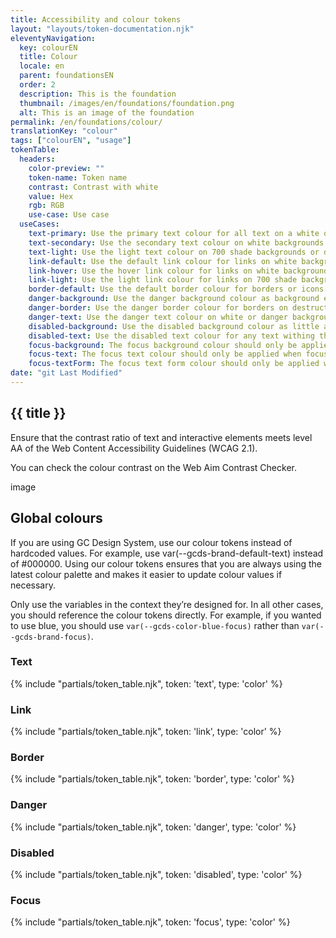 ```yaml
---
title: Accessibility and colour tokens
layout: "layouts/token-documentation.njk"
eleventyNavigation:
  key: colourEN
  title: Colour
  locale: en
  parent: foundationsEN
  order: 2
  description: This is the foundation
  thumbnail: /images/en/foundations/foundation.png
  alt: This is an image of the foundation
permalink: /en/foundations/colour/
translationKey: "colour"
tags: ["colourEN", "usage"]
tokenTable:
  headers:
    color-preview: ""
    token-name: Token name
    contrast: Contrast with white
    value: Hex
    rgb: RGB
    use-case: Use case
  useCases:
    text-primary: Use the primary text colour for all text on a white or 100 shade background.
    text-secondary: Use the secondary text colour on white backgrounds only. Only use it to contrast with primary text.
    text-light: Use the light text colour on 700 shade backgrounds or darker.
    link-default: Use the default link colour for links on white backgrounds.
    link-hover: Use the hover link colour for links on white backgrounds.
    link-light: Use the light link colour for links on 700 shade backgrounds or darker.
    border-default: Use the default border colour for borders or icons on a white background.
    danger-background: Use the danger background colour as background emphasis on destructive actions or critical feedback.
    danger-border: Use the danger border colour for borders on destructive actions or critical feedback.
    danger-text: Use the danger text colour on white or danger backgrounds to put emphasis on destructive actions or critical feedback.
    disabled-background: Use the disabled background colour as little as possible. If you have to disable an interactive element, use the disabled colour as a background.
    disabled-text: Use the disabled text colour for any text withing the disabled component.
    focus-background: The focus background colour should only be applied when focusing on an interactive element.
    focus-text: The focus text colour should only be applied when focusing on an interactive element.
    focus-textForm: The focus text form colour should only be applied when focusing on form elements. Do not use this token for elements that aren’t form elements.
date: "git Last Modified"
---
```


## {{ title }}

Ensure that the contrast ratio of text and interactive elements meets level AA of the Web Content Accessibility Guidelines (WCAG 2.1).

You can check the colour contrast on the Web Aim Contrast Checker.

image

## Global colours

If you are using GC Design System, use our colour tokens instead of hardcoded values. For example, use var(--gcds-brand-default-text) instead of #000000. Using our colour tokens ensures that you are always using the latest colour palette and makes it easier to update colour values if necessary.

Only use the variables in the context they’re designed for. In all other cases, you should reference the colour tokens directly. For example, if you wanted to use blue, you should use `var(--gcds-color-blue-focus)` rather than `var(--gcds-brand-focus)`.


### Text

{% include "partials/token_table.njk", token: 'text', type: 'color' %}

### Link

{% include "partials/token_table.njk", token: 'link', type: 'color' %}

### Border

{% include "partials/token_table.njk", token: 'border', type: 'color' %}

### Danger

{% include "partials/token_table.njk", token: 'danger', type: 'color' %}

### Disabled

{% include "partials/token_table.njk", token: 'disabled', type: 'color' %}

### Focus

{% include "partials/token_table.njk", token: 'focus', type: 'color' %}
